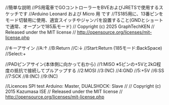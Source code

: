 //簡単な説明
//PS用電車でGOコントローラーをBVEおよびJRETSで使用するスケッチです
//Arduino Leonard および Micro 用 です
//TS185用に、13番ピンをモード切替用に使用、適宜スイッチやジャンパを設置すること(GNDとショートで通常、オープンで185系モード)
// Copyright (c) 2025 GraphTechKEN // Released under the MIT license  // http://opensource.org/licenses/mit-license.php 

//キーアサイン
//A:↑
//B:Return
//C:↓
//Start:Return (185モード:BackSpace)
//Select:+

//PADピンアサイン(本体側に向かって右から)
//1:MISO ※5ピンの+5Vと2kΩ程度の抵抗で接続してプルアップする
//2:MOSI
//3:(NC)
//4:GND
//5:+5V
//6:SS
//7:SCK
//8:(NC)
//9:(NC)

//Licences
SPI test Arduino: Master, DUALSHOCK: Slave // // Copyright (c) 2015 Kazumasa ISE // Released under the MIT license // http://opensource.org/licenses/mit-license.php
